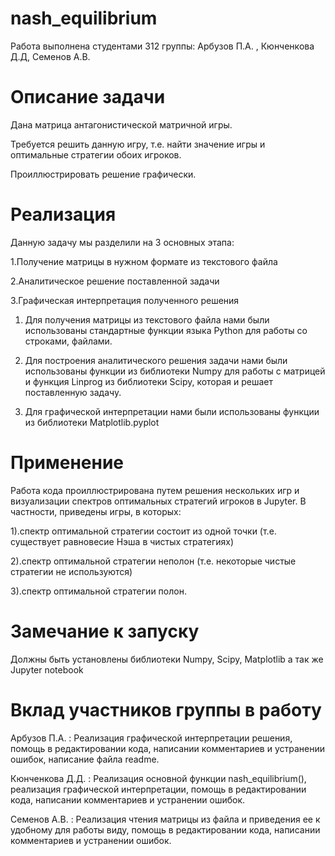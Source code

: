 # nash_equilibrium

Работа выполнена студентами 312 группы: Арбузов П.А. , Кюнченкова Д.Д, Семенов А.В.
# Описание задачи
  Дана матрица антагонистической матричной игры.
  
  Требуется решить данную игру, т.е. найти значение игры и оптимальные стратегии обоих игроков.
  
  Проиллюстрировать решение графически. 
  
# Реализация
Данную задачу мы разделили на 3 основных этапа:

  1.Получение матрицы в нужном формате из текстового файла
  
  2.Аналитическое решение поставленной задачи
  
  3.Графическая интерпретация полученного решения
  
1. Для получения матрицы из текстового файла нами были использованы стандартные функции языка Python для работы со строками, файлами.

2. Для построения аналитического решения задачи нами были использованы функции из библиотеки Numpy для работы с матрицей и функция Linprog из библиотеки Scipy, которая и решает поставленную задачу. 

3. Для графической интерпретации нами были использованы функции из библиотеки Matplotlib.pyplot

# Применение
Работа кода проиллюстрирована путем решения нескольких игр и визуализации спектров оптимальных стратегий игроков в Jupyter. В частности, приведены игры, в которых:

1).спектр оптимальной стратегии состоит из одной точки (т.е. существует равновесие Нэша в чистых стратегиях)

2).спектр оптимальной стратегии неполон (т.е. некоторые чистые стратегии не используются)

3).спектр оптимальной стратегии полон.

# Замечание к запуску
Должны быть установлены библиотеки Numpy, Scipy, Matplotlib а так же Jupyter notebook

# Вклад участников группы в работу
Арбузов П.А. : Реализация графической интерпретации решения, помощь в редактировании кода, написании комментариев и устранении ошибок, написание файла readme.

Кюнченкова Д.Д. : Реализация основной функции nash_equilibrium(), реализация графической интерпретации, помощь в редактировании кода, написании комментариев и устранении ошибок.

Семенов А.В. : Реализация чтения матрицы из файла и приведения ее к удобному для работы виду, помощь в редактировании кода, написании комментариев и устранении ошибок.

